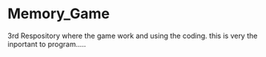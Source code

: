 # Memory_Game
3rd Respository
where the game work and using the coding.
this is very the inportant to program.....
